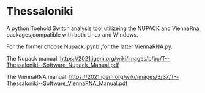 # Thessaloniki
A python Toehold Switch analysis tool utilizeing the NUPACK and ViennaRna packages,compatible with both Linux and Windows.

For the former choose Nupack.ipynb ,for the latter ViennaRNA.py.

The Nupack manual:
https://2021.igem.org/wiki/images/b/bc/T--Thessaloniki--Software_Nupack_Manual.pdf

The ViennaRNA manual:
https://2021.igem.org/wiki/images/3/37/T--Thessaloniki--Software_ViennaRNA_Manual.pdf
